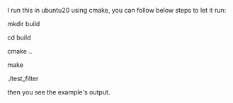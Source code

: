 I run this in ubuntu20 using cmake,
you can follow below steps to let it run:

mkdir build

cd build

cmake ..

make

./test_filter

then you see the example's output.
